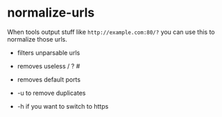 # normalize-urls

When tools output stuff like `http://example.com:80/?` you can use this to normalize those urls.

- filters unparsable urls
- removes useless / ? #
- removes default ports

- -u to remove duplicates
- -h if you want to switch to https
